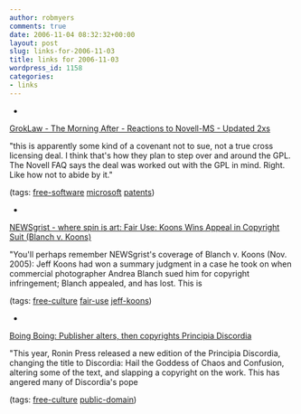 ```yaml
---
author: robmyers
comments: true
date: 2006-11-04 08:32:32+00:00
layout: post
slug: links-for-2006-11-03
title: links for 2006-11-03
wordpress_id: 1158
categories:
- links
---
```


  

  *   


[GrokLaw - The Morning After - Reactions to Novell-MS - Updated 2xs](http://www.groklaw.net/article.php?story=20061103073628401)

  


"this is apparently some kind of a covenant not to sue, not a true cross licensing deal. I think that's how they plan to step over and around the GPL. The Novell FAQ says the deal was worked out with the GPL in mind. Right. Like how not to abide by it."

  


(tags: [free-software](http://del.icio.us/robmyers/free-software) [microsoft](http://del.icio.us/robmyers/microsoft) [patents](http://del.icio.us/robmyers/patents))

  

  

  *   


[NEWSgrist - where spin is art: Fair Use: Koons Wins Appeal in Copyright Suit (Blanch v. Koons)](http://newsgrist.typepad.com/underbelly/2006/11/koons_wins_appe.html)

  


"You'll perhaps remember NEWSgrist's coverage of Blanch v. Koons (Nov. 2005): Jeff Koons had won a summary judgment in a case he took on when commercial photographer Andrea Blanch sued him for copyright infringement; Blanch appealed, and has lost. This is

  


(tags: [free-culture](http://del.icio.us/robmyers/free-culture) [fair-use](http://del.icio.us/robmyers/fair-use) [jeff-koons](http://del.icio.us/robmyers/jeff-koons))

  

  

  *   


[Boing Boing: Publisher alters, then copyrights Principia Discordia](http://www.boingboing.net/2006/11/01/publisher_alters_the.html)

  


"This year, Ronin Press released a new edition of the Principia Discordia, changing the title to Discordia: Hail the Goddess of Chaos and Confusion, altering some of the text, and slapping a copyright on the work. This has angered many of Discordia's pope

  


(tags: [free-culture](http://del.icio.us/robmyers/free-culture) [public-domain](http://del.icio.us/robmyers/public-domain))

  

  
  


